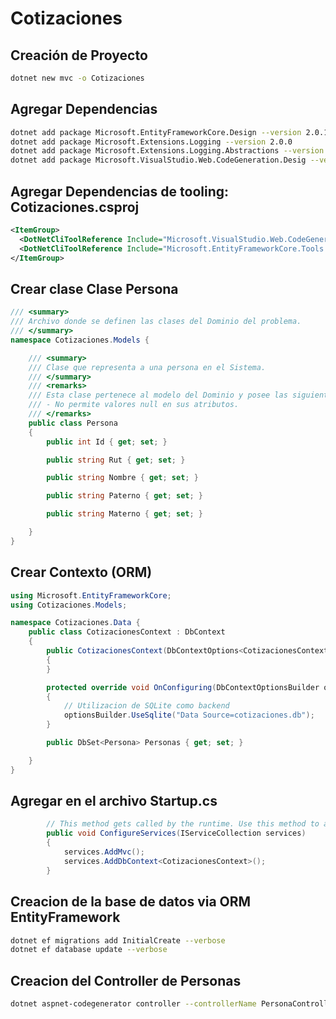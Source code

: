 # Cotizaciones

## Creación de Proyecto

```bash
dotnet new mvc -o Cotizaciones
```

## Agregar Dependencias

```bash
dotnet add package Microsoft.EntityFrameworkCore.Design --version 2.0.1
dotnet add package Microsoft.Extensions.Logging --version 2.0.0
dotnet add package Microsoft.Extensions.Logging.Abstractions --version 2.0.0
dotnet add package Microsoft.VisualStudio.Web.CodeGeneration.Desig --version 2.0.1
```

## Agregar Dependencias de tooling: Cotizaciones.csproj

```xml
<ItemGroup>
  <DotNetCliToolReference Include="Microsoft.VisualStudio.Web.CodeGeneration.Tools" Version="2.0.1" />
  <DotNetCliToolReference Include="Microsoft.EntityFrameworkCore.Tools.DotNet" Version="2.0.1" />
</ItemGroup>
```

## Crear clase Clase Persona

```csharp
/// <summary>
/// Archivo donde se definen las clases del Dominio del problema.
/// </summary>
namespace Cotizaciones.Models {

    /// <summary>
    /// Clase que representa a una persona en el Sistema.
    /// </summary>
    /// <remarks>
    /// Esta clase pertenece al modelo del Dominio y posee las siguientes restricciones:
    /// - No permite valores null en sus atributos.
    /// </remarks>
    public class Persona
    {
        public int Id { get; set; }

        public string Rut { get; set; }

        public string Nombre { get; set; }

        public string Paterno { get; set; }

        public string Materno { get; set; }

    }
}
```

## Crear Contexto (ORM)

```csharp
using Microsoft.EntityFrameworkCore;
using Cotizaciones.Models;

namespace Cotizaciones.Data {
    public class CotizacionesContext : DbContext
    {
        public CotizacionesContext(DbContextOptions<CotizacionesContext> options) : base(options)
        {
        }

        protected override void OnConfiguring(DbContextOptionsBuilder optionsBuilder)
        {
            // Utilizacion de SQLite como backend
            optionsBuilder.UseSqlite("Data Source=cotizaciones.db");
        }

        public DbSet<Persona> Personas { get; set; }

    }
}
```

## Agregar en el archivo Startup.cs

```csharp
        // This method gets called by the runtime. Use this method to add services to the container.
        public void ConfigureServices(IServiceCollection services)
        {
            services.AddMvc();
            services.AddDbContext<CotizacionesContext>();
        }
```

## Creacion de la base de datos via ORM EntityFramework

```bash
dotnet ef migrations add InitialCreate --verbose
dotnet ef database update --verbose
```

## Creacion del Controller de Personas

```bash
dotnet aspnet-codegenerator controller --controllerName PersonaController --model Persona --dataContext CotizacionesContext --relativeFolderPath Controllers --useDefaultLayout --referenceScriptLibraries
```